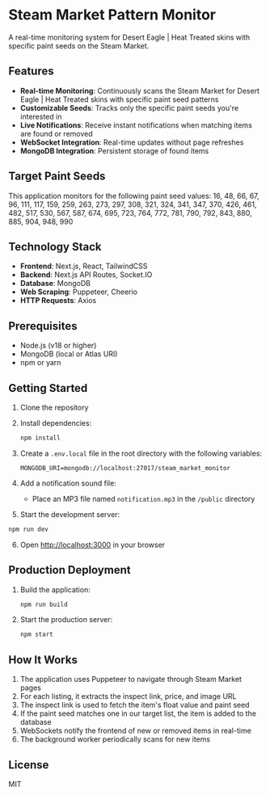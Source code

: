 # Steam Market Pattern Monitor

A real-time monitoring system for Desert Eagle | Heat Treated skins with specific paint seeds on the Steam Market.

## Features

- **Real-time Monitoring**: Continuously scans the Steam Market for Desert Eagle | Heat Treated skins with specific paint seed patterns
- **Customizable Seeds**: Tracks only the specific paint seeds you're interested in
- **Live Notifications**: Receive instant notifications when matching items are found or removed
- **WebSocket Integration**: Real-time updates without page refreshes
- **MongoDB Integration**: Persistent storage of found items

## Target Paint Seeds

This application monitors for the following paint seed values:
16, 48, 66, 67, 96, 111, 117, 159, 259, 263, 273, 297, 308, 321, 324, 341, 347, 370, 426, 461, 482, 517, 530, 567, 587, 674, 695, 723, 764, 772, 781, 790, 792, 843, 880, 885, 904, 948, 990

## Technology Stack

- **Frontend**: Next.js, React, TailwindCSS
- **Backend**: Next.js API Routes, Socket.IO
- **Database**: MongoDB
- **Web Scraping**: Puppeteer, Cheerio
- **HTTP Requests**: Axios

## Prerequisites

- Node.js (v18 or higher)
- MongoDB (local or Atlas URI)
- npm or yarn

## Getting Started

1. Clone the repository
2. Install dependencies:
   ```bash
   npm install
   ```
3. Create a `.env.local` file in the root directory with the following variables:
   ```
   MONGODB_URI=mongodb://localhost:27017/steam_market_monitor
   ```

4. Add a notification sound file:
   - Place an MP3 file named `notification.mp3` in the `/public` directory

5. Start the development server:
```bash
npm run dev
```

6. Open [http://localhost:3000](http://localhost:3000) in your browser

## Production Deployment

1. Build the application:
   ```bash
   npm run build
   ```

2. Start the production server:
   ```bash
   npm start
   ```

## How It Works

1. The application uses Puppeteer to navigate through Steam Market pages
2. For each listing, it extracts the inspect link, price, and image URL
3. The inspect link is used to fetch the item's float value and paint seed
4. If the paint seed matches one in our target list, the item is added to the database
5. WebSockets notify the frontend of new or removed items in real-time
6. The background worker periodically scans for new items

## License

MIT
